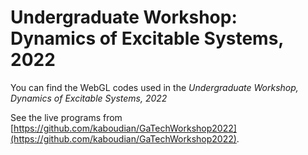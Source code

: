 # Undergraduate Workshop: Dynamics of Excitable Systems, 2022
You can find the WebGL codes used in the _Undergraduate Workshop, Dynamics of Excitable Systems, 2022_

See the live programs from [https://github.com/kaboudian/GaTechWorkshop2022](https://github.com/kaboudian/GaTechWorkshop2022).
